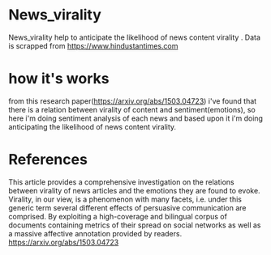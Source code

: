 # News_virality
News_virality help to anticipate the likelihood of news content virality .
Data is scrapped from https://www.hindustantimes.com 
# how it's works
from this research paper(https://arxiv.org/abs/1503.04723) i've found that there is a relation between virality of content and sentiment(emotions), so here i'm  doing sentiment analysis of each news and based upon it i'm doing anticipating the likelihood of news content virality. 
# References
This article provides a comprehensive investigation on the relations
between virality of news articles and the emotions they are found
to evoke. Virality, in our view, is a phenomenon with many facets,
i.e. under this generic term several different effects of persuasive
communication are comprised. By exploiting a high-coverage and
bilingual corpus of documents containing metrics of their spread on
social networks as well as a massive affective annotation provided
by readers.
 https://arxiv.org/abs/1503.04723


